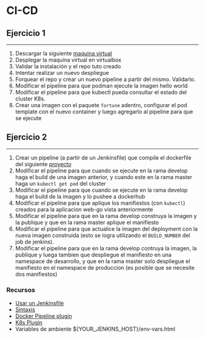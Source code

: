 # CI-CD

## **Ejercicio 1**
---


1. Descargar la siguiente [maquina virtual](https://frreutn-my.sharepoint.com/:u:/g/personal/nelsonyaccuzzi_ca_frre_utn_edu_ar/EcZ-pAgQs-BFmcIDAbDp2cIBdkE0tYIFBp6DQyrp8m7O3g?e=2Hdd1n)
2. Desplegar la maquina virtual en virtualbox
3. Validar la instalación y el repo tuto creado 
4. Intentar realizar un nuevo despliegue
5. Forquear el repo y crear un nuevo pipeline a partir del mismo. Validarlo.
6. Modificar el pipeline para que podman ejecute la imagen hello world
7. Modificar el pipeline para que kubectl pueda consultar el estado del cluster K8s.
8. Crear una imagen con el paquete `fortune` adentro, configurar el pod template con el nuevo container y luego agregarlo al pipeline para que se ejecute

## **Ejercicio 2**
---

1. Crear un pipeline (a partir de un Jenkinsfile) que compile el dockerfile del siguiente [proyecto](https://github.com/nelsonyaccuzzi/web-go)
2. Modificar el pipeline para que cuando se ejecute en la rama develop haga el build de una imagen anterior, y cuando este en la rama master haga un `kubectl get pod` del cluster
3. Modificar el pipeline para que cuando se ejecute en la rama develop haga el build de la imagen y lo pushee a dockerhub
4. Modificar el pipeline para que aplique los manifiestos (con `kubectl`) creados para la aplicacion web-go vista anteriormente
5. Modificar el pipeline para que en la rama develop construya la imagen y la publique y que en la rama master aplique el manifiesto
6. Modificar el pipeline para que actualice la imagen del deployment con la nueva imagen construida (esto se logra utilizando el `BUILD_NUMBER` del job de jenkins).
7. Modificar el pipeline para que en la rama develop contruya la imagen, la publique y luega tambien que despliegue el manifiesto en una namespace de desarrollo, y que en la rama master solo despliegue el manifiesto en el namespace de produccion (es posible que se necesite dos manifiestos)

### Recursos

- [Usar un Jenkinsfile](https://www.jenkins.io/doc/book/pipeline/jenkinsfile/)
- [Sintaxis](https://www.jenkins.io/doc/book/pipeline/syntax/)
- [Docker Pipeline plugin](https://docs.cloudbees.com/docs/admin-resources/latest/plugins/docker-workflow)
- [K8s Plugin](https://plugins.jenkins.io/kubernetes/)
- Variables de ambiente ${YOUR_JENKINS_HOST}/env-vars.html
